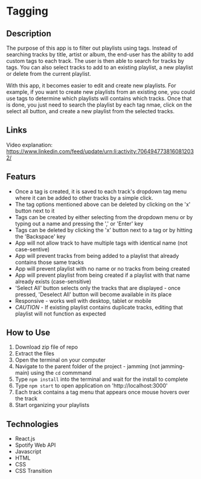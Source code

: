 # Tagging

## Description
The purpose of this app is to filter out playlists using tags. Instead of searching tracks by title, artist or album, the end-user has the ability to
add custom tags to each track. The user is then able to search for tracks by tags. You can also select tracks to add to an existing playlist, a new playlist
or delete from the current playlist. 

With this app, it becomes easier to edit and create new playlists. For example, if you want to create new playlists from
an existing one, you could use tags to determine which playlists will contains which tracks. Once that is done, you just need to search the playlist
by each tag nmae, click on the select all button, and create a new playlist from the selected tracks.

## Links
Video explanation: https://www.linkedin.com/feed/update/urn:li:activity:7064947738160812032/

## Featurs
- Once a tag is created, it is saved to each track's dropdown tag menu where it can be added to other tracks by a simple click.
- The tag options mentioned above can be deleted by clicking on the 'x' button next to it
- Tags can be created by either selecting from the dropdown menu or by typing out a name and pressing the ',' or 'Enter' key
- Tags can be deleted by clicking the 'x' button next to a tag or by hitting the 'Backspace' key
- App will not allow track to have multiple tags with identical name (not case-sentive)
- App will prevent tracks from being added to a playlist that already contains those same tracks
- App will prevent playlist with no name or no tracks from being created
- App will prevent playlist from being created if a playlist with that name already exists (case-sensitive)
- 'Select All' button selects only the tracks that are displayed - once pressed, 'Deselect All' button will become available in its place
- Responsive - works well with desktop, tablet or mobile
- *CAUTION* - If existing playlist contains duplicate tracks, editing that playlist will not function as expected

## How to Use
1. Download zip file of repo
2. Extract the files
3. Open the terminal on your computer
4. Navigate to the parent folder of the project - jamming (not jamming-main) using the `cd` commmand
5. Type `npm install` into the terminal and wait for the install to complete
6. Type `npm start` to open application on 'http://localhost:3000'
7. Each track contains a tag menu that appears once mouse hovers over the track
8. Start organizing your playlists

## Technologies
- React.js
- Spotify Web API
- Javascript
- HTML
- CSS
- CSS Transition
